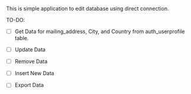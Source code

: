 This is simple application to edit database using direct connection.

TO-DO:

- [ ] Get Data for mailing_address, City, and Country from auth_userprofile table.
- [ ] Update Data 
- [ ] Remove Data
- [ ] Insert New Data
- [ ] Export Data



